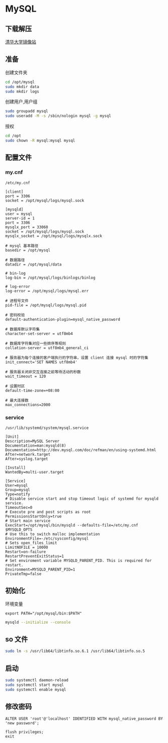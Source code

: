 # MySQL

## 下载解压

[清华大学镜像站](https://mirrors.tuna.tsinghua.edu.cn/mysql/downloads/MySQL-8.0/)

## 准备

创建文件夹

```bash
cd /opt/mysql
sudo mkdir data
sudo mkdir logs
```

创建用户,用户组

```bash
sudo groupadd mysql
sudo useradd -M -s /sbin/nologin mysql -g mysql
```

授权

```bash
cd /opt
sudo chown -R mysql:mysql mysql
```

## 配置文件

### my.cnf

`/etc/my.cnf`

```text
[client]
port = 3306
socket = /opt/mysql/logs/mysql.sock

[mysqld]
user = mysql
server-id = 1
port = 3306
mysqlx_port = 33060
socket = /opt/mysql/logs/mysql.sock
mysqlx_socket = /opt/mysql/logs/mysqlx.sock

# mysql 基本路径
basedir = /opt/mysql

# 数据路径
datadir = /opt/mysql/data

# bin-log
log-bin = /opt/mysql/logs/binlogs/binlog

# log-error
log-error = /opt/mysql/logs/mysql.err

# 进程号文件
pid-file = /opt/mysql/logs/mysql.pid

# 密码校验
default-authentication-plugin=mysql_native_password

# 数据库默认字符集
character-set-server = utf8mb4

# 数据库字符集对应一些排序等规则
collation-server = utf8mb4_general_ci

# 服务器为每个连接的客户端执行的字符串，设置 client 连接 mysql 时的字符集
init_connect='SET NAMES utf8mb4'

# 服务器关闭非交互连接之前等待活动的秒数
wait_timeout = 120

# 设置时区
default-time-zone=+08:00

# 最大连接数
max_connections=2000
```

### service

`/usr/lib/systemd/system/mysql.service`

```text
[Unit]
Description=MySQL Server
Documentation=man:mysqld(8)
Documentation=http://dev.mysql.com/doc/refman/en/using-systemd.html
After=network.target
After=syslog.target

[Install]
WantedBy=multi-user.target

[Service]
User=mysql
Group=mysql
Type=notify
# Disable service start and stop timeout logic of systemd for mysqld service.
TimeoutSec=0
# Execute pre and post scripts as root
PermissionsStartOnly=true
# Start main service
ExecStart=/opt/mysql/bin/mysqld --defaults-file=/etc/my.cnf $MYSQLD_OPTS
# Use this to switch malloc implementation
EnvironmentFile=-/etc/sysconfig/mysql
# Sets open_files_limit
LimitNOFILE = 10000
Restart=on-failure
RestartPreventExitStatus=1
# Set enviroment variable MYSQLD_PARENT_PID. This is required for restart.
Environment=MYSQLD_PARENT_PID=1
PrivateTmp=false
```

## 初始化

环境变量

```text
export PATH="/opt/mysql/bin:$PATH"
```

```bash
mysqld --initialize --console
```

## so 文件

```bash
sudo ln -s /usr/lib64/libtinfo.so.6.1 /usr/lib64/libtinfo.so.5
```

## 启动

```bash
sudo systemctl daemon-reload
sudo systemctl start mysql
sudo systemctl enable mysql
```

## 修改密码

```text
ALTER USER 'root'@'localhost' IDENTIFIED WITH mysql_native_password BY 'new password';

flush privileges;
exit
```
